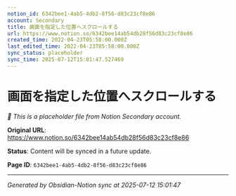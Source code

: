 ```yaml
---
notion_id: 6342bee1-4ab5-4db2-8f56-d83c23cf8e86
account: Secondary
title: 画面を指定した位置へスクロールする
url: https://www.notion.so/6342bee14ab54db28f56d83c23cf8e86
created_time: 2022-04-23T05:58:00.000Z
last_edited_time: 2022-04-23T05:58:00.000Z
sync_status: placeholder
sync_time: 2025-07-12T15:01:47.527469
---
```


# 画面を指定した位置へスクロールする

*🔄 This is a placeholder file from Notion Secondary account.*

**Original URL**: https://www.notion.so/6342bee14ab54db28f56d83c23cf8e86

**Status**: Content will be synced in a future update.

**Page ID**: `6342bee1-4ab5-4db2-8f56-d83c23cf8e86`

---

*Generated by Obsidian-Notion sync at 2025-07-12 15:01:47*
